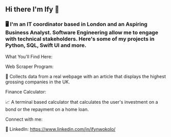 ## Hi there I'm Ify 👋


### 🖥️ I'm an IT coordinator based in London and an Aspiring Business Analyst. Software Engineering allow me to engage with technical stakeholders. Here's some of my projects in Python, SQL, Swift UI and more.

What You'll Find Here:

Web Scraper Program:

🚀 Collects data from a real webpage with an article that displays the highest grossing companies in the UK.

Finance Calculator:

📈 A terminal based calculator that calculates the user's investment on a bond or the repayment on a home loan.

Connect with me:

💼 LinkedIn: https://www.linkedin.com/in/ifynwokolo/



